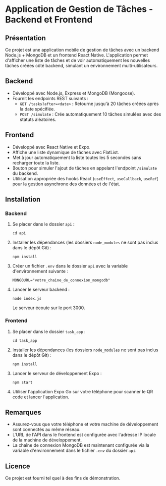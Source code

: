 # Application de Gestion de Tâches - Backend et Frontend

## Présentation

Ce projet est une application mobile de gestion de tâches avec un backend Node.js + MongoDB et un frontend React Native. L'application permet d'afficher une liste de tâches et de voir automatiquement les nouvelles tâches créées côté backend, simulant un environnement multi-utilisateurs.

## Backend

- Développé avec Node.js, Express et MongoDB (Mongoose).
- Fournit les endpoints REST suivants :
  - `GET /tasks?after=<date>` : Retourne jusqu'à 20 tâches créées après la date spécifiée.
  - `POST /simulate` : Crée automatiquement 10 tâches simulées avec des statuts aléatoires.

## Frontend

- Développé avec React Native et Expo.
- Affiche une liste dynamique de tâches avec FlatList.
- Met à jour automatiquement la liste toutes les 5 secondes sans recharger toute la liste.
- Bouton pour simuler l'ajout de tâches en appelant l'endpoint `/simulate` du backend.
- Utilisation appropriée des hooks React (`useEffect`, `useCallback`, `useRef`) pour la gestion asynchrone des données et de l'état.

## Installation

### Backend

1. Se placer dans le dossier `api` :
   ```
   cd api
   ```
2. Installer les dépendances (les dossiers `node_modules` ne sont pas inclus dans le dépôt Git) :
   ```
   npm install
   ```
3. Créer un fichier `.env` dans le dossier `api` avec la variable d'environnement suivante :
   ```
   MONGOURL="votre_chaine_de_connexion_mongodb"
   ```
4. Lancer le serveur backend :
   ```
   node index.js
   ```
   Le serveur écoute sur le port 3000.

### Frontend

1. Se placer dans le dossier `task_app` :
   ```
   cd task_app
   ```
2. Installer les dépendances (les dossiers `node_modules` ne sont pas inclus dans le dépôt Git) :
   ```
   npm install
   ```
3. Lancer le serveur de développement Expo :
   ```
   npm start
   ```
4. Utiliser l'application Expo Go sur votre téléphone pour scanner le QR code et lancer l'application.

## Remarques

- Assurez-vous que votre téléphone et votre machine de développement sont connectés au même réseau.
- L'URL de l'API dans le frontend est configurée avec l'adresse IP locale de la machine de développement.
- La chaîne de connexion MongoDB est maintenant configurée via la variable d'environnement dans le fichier `.env` du dossier `api`.

## Licence

Ce projet est fourni tel quel à des fins de démonstration.
